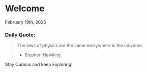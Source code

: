 # Welcome

February 19th, 2025

### Daily Quote:
> The laws of physics are the same everywhere in the universe.
> 	- Stephen Hawking

Stay Curious and keep Exploring!
